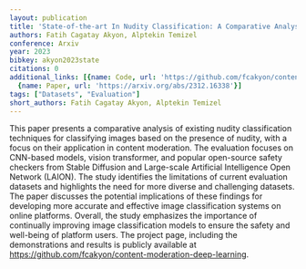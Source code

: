 ```yaml
---
layout: publication
title: 'State-of-the-art In Nudity Classification: A Comparative Analysis'
authors: Fatih Cagatay Akyon, Alptekin Temizel
conference: Arxiv
year: 2023
bibkey: akyon2023state
citations: 0
additional_links: [{name: Code, url: 'https://github.com/fcakyon/content-moderation-deep-learning'},
  {name: Paper, url: 'https://arxiv.org/abs/2312.16338'}]
tags: ["Datasets", "Evaluation"]
short_authors: Fatih Cagatay Akyon, Alptekin Temizel
---
```

This paper presents a comparative analysis of existing nudity classification
techniques for classifying images based on the presence of nudity, with a focus
on their application in content moderation. The evaluation focuses on CNN-based
models, vision transformer, and popular open-source safety checkers from Stable
Diffusion and Large-scale Artificial Intelligence Open Network (LAION). The
study identifies the limitations of current evaluation datasets and highlights
the need for more diverse and challenging datasets. The paper discusses the
potential implications of these findings for developing more accurate and
effective image classification systems on online platforms. Overall, the study
emphasizes the importance of continually improving image classification models
to ensure the safety and well-being of platform users. The project page,
including the demonstrations and results is publicly available at
https://github.com/fcakyon/content-moderation-deep-learning.